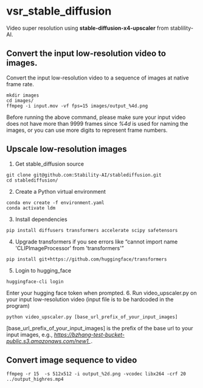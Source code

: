 # vsr_stable_diffusion
Video super resolution using **stable-diffusion-x4-upscaler** from stablility-AI.

## Convert the input low-resolution video to images.
Convert the input low-resolution video to a sequence of images at native frame rate.
```
mkdir images
cd images/
ffmpeg -i input.mov -vf fps=15 images/output_%4d.png
```
Before running the above command, please make sure your input video does not have more than 9999 frames since *%4d* is used for naming the images, or you can use more digits to represent frame numbers.

## Upscale low-resolution images
1. Get stable_diffusion source
```
git clone git@github.com:Stability-AI/stablediffusion.git
cd stablediffusion/
```
2. Create a Python virtual environment
```
conda env create -f environment.yaml
conda activate ldm
```
3. Install dependencies
```
pip install diffusers transformers accelerate scipy safetensors
```
4. Upgrade transformers if you see errors like “cannot import name 'CLIPImageProcessor' from 'transformers'”
```
pip install git+https://github.com/huggingface/transformers
```
5. Login to hugging_face
```
huggingface-cli login
```
Enter your hugging face token when prompted.
6. Run video_upscaler.py on your input low-resolution video (input file is to be hardcoded in the program)
```
python video_upscaler.py [base_url_prefix_of_your_input_images]
```
[base_url_prefix_of_your_input_images] is the prefix of the base url to your input images, e.g., *https://bzhang-test-bucket-public.s3.amazonaws.com/new1_*.

## Convert image sequence to video
```
ffmpeg -r 15  -s 512x512 -i output_%2d.png -vcodec libx264 -crf 20 ../output_highres.mp4
```